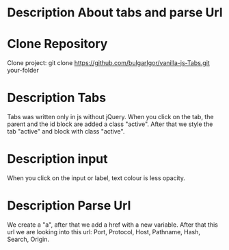 # Description About tabs and parse Url

# Clone Repository
Clone project:
  git clone https://github.com/bulgarIgor/vanilla-js-Tabs.git your-folder

# Description Tabs
Tabs was written only in js without jQuery.
When you click on the tab, the parent and the id block are added a class "active".
After that we style the tab "active" and block with class "active".

# Description input
When you click on the input or label, text colour is less opacity.

# Description Parse Url
We create a "a", after that we add a href with a new variable.
After that this url we are looking into this url:
  Port,
  Protocol,
  Host,
  Pathname,
  Hash,
  Search,
  Origin.
